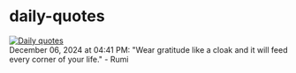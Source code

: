 # daily-quotes
[![Daily quotes](https://github.com/ceepu8/daily-quotes/actions/workflows/daily-quote.yml/badge.svg)](https://github.com/ceepu8/daily-quotes/actions/workflows/daily-quote.yml)<br/>
December 06, 2024 at 04:41 PM: "Wear gratitude like a cloak and it will feed every corner of your life." - Rumi
